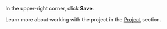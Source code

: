 In the upper-right corner, click **Save**.

Learn more about working with the project in the [Project](https://st.yandex-team.ru/concepts/project.md) section.